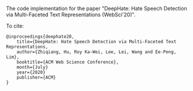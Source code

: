 The code implementation for the paper "DeepHate: Hate Speech Detection via Multi-Faceted Text Representations (WebSci'20)".

To cite:
```
@inproceedings{deephate20,
    title={DeepHate: Hate Speech Detection via Multi-Faceted Text Representations,
    author={Zhiqiang, Hu, Roy Ka-Wei, Lee, Lei, Wang and Ee-Peng, Lim},
    booktitle={ACM Web Science Conference},
    month={July}
    year={2020}
    publisher={ACM}
}
```
